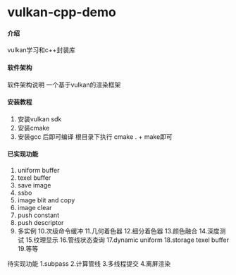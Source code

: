 # vulkan-cpp-demo

#### 介绍
vulkan学习和c++封装库

#### 软件架构
软件架构说明
一个基于vulkan的渲染框架


#### 安装教程

1.  安装vulkan sdk
2.  安装cmake
3.  安装gcc 后即可编译
根目录下执行 cmake . + make即可

#### 已实现功能
1. uniform buffer
2. texel buffer
3. save image
4. ssbo
5. image blit and copy
6. image clear
7. push constant
8. push descriptor
9. 多实例
10.次级命令缓冲
11.几何着色器
12.细分着色器
13.颜色融合
14.深度测试
15.纹理显示
16.管线状态查询
17.dynamic uniform
18.storage texel buffer
19.等等

待实现功能
1.subpass
2.计算管线
3.多线程提交
4.离屏渲染
